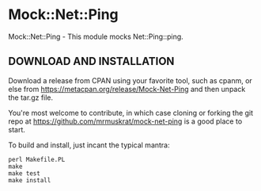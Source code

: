 # Mock::Net::Ping

Mock::Net::Ping - This module mocks Net::Ping::ping.

## DOWNLOAD AND INSTALLATION
 
Download a release from CPAN using your favorite tool, such as cpanm, or else
from https://metacpan.org/release/Mock-Net-Ping and then unpack the tar.gz file.
 
You're most welcome to contribute, in which case cloning or forking the git
repo at https://github.com/mrmuskrat/mock-net-ping is a good place to start.
 
To build and install, just incant the typical mantra:
 
    perl Makefile.PL
    make
    make test
    make install
